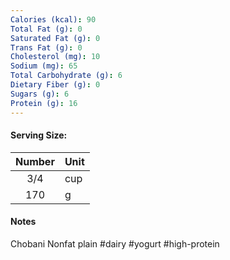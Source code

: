 ```yaml
---
Calories (kcal): 90
Total Fat (g): 0
Saturated Fat (g): 0
Trans Fat (g): 0
Cholesterol (mg): 10
Sodium (mg): 65
Total Carbohydrate (g): 6
Dietary Fiber (g): 0
Sugars (g): 6
Protein (g): 16
---
```

#### Serving Size:

| Number | Unit |
| :----: | :--- |
|  3/4   | cup  |
|  170   | g    |
#### Notes

Chobani Nonfat plain #dairy #yogurt #high-protein